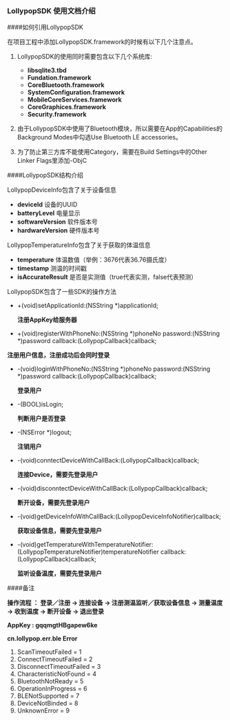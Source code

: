 ### LollypopSDK 使用文档介绍

####如何引用LollypopSDK

在项目工程中添加LollypopSDK.framework的时候有以下几个注意点。

1. LollypopSDK的使用同时需要包含以下几个系统库:

	* **libsqlite3.tbd**
	* **Fundation.framework**
	* **CoreBluetooth.framework**
	* **SystemConfiguration.framework**
	* **MobileCoreServices.framework**
	* **CoreGraphices.framework**
	* **Security.framework**

2. 由于LollypopSDK中使用了Bluetooth模块，所以需要在App的Capabilities的Background Modes中勾选Use Bluetooth LE accessories。

3. 为了防止第三方库不能使用Category，需要在Build Settings中的Other Linker Flags里添加-ObjC

####LollypopSDK结构介绍

LollypopDeviceInfo包含了关于设备信息

 * **deviceId** 设备的UUID
 * **batteryLevel** 电量显示
 * **softwareVersion** 软件版本号
 * **hardwareVersion** 硬件版本号

LollypopTemperatureInfo包含了关于获取的体温信息

 * **temperature** 体温数值（举例：3676代表36.76摄氏度）
 * **timestamp** 测温的时间戳
 * **isAccurateResult** 是否是实测值（true代表实测，false代表预测）

LollypopSDK包含了一些SDK的操作方法

 * +(void)setApplicationId:(NSString *)applicationId;
 
    **注册AppKey给服务器**
 
 * +(void)registerWithPhoneNo:(NSString *)phoneNo
                     password:(NSString *)password
                     callback:(LollypopCallback)callback;
                     
  **注册用户信息，注册成功后会同时登录**
  
 * -(void)loginWithPhoneNo:(NSString *)phoneNo
                  password:(NSString *)password
                  callback:(LollypopCallback)callback;
   
   **登录用户**
   
 * -(BOOL)isLogin;
 
   **判断用户是否登录**
   
 * -(NSError *)logout;

   **注销用户**
   
 * -(void)conntectDeviceWithCallBack:(LollypopCallback)callback;
  
   **连接Device，需要先登录用户**
   
 * -(void)disconntectDeviceWithCallBack:(LollypopCallback)callback;
   
   **断开设备，需要先登录用户**
   
 * -(void)getDeviceInfoWithCallBack:(LollypopDeviceInfoNotifier)callback;
   
   **获取设备信息，需要先登录用户**
   
 * -(void)getTemperatureWithTemperatureNotifier:(LollypopTemperatureNotifier)temperatureNotifier
                                       callback:(LollypopCallback)callback;
                                       
   **监听设备温度，需要先登录用户**  
   
   
   
####备注

**操作流程 ： 登录／注册 -> 连接设备 -> 注册测温监听／获取设备信息 -> 测量温度 -> 收到温度 -> 断开设备 -> 退出登录**

**AppKey : gqqmgtHBgapew6ke**

**cn.lollypop.err.ble Error**

1. ScanTimeoutFailed = 1
2. ConnectTimeoutFailed = 2
3. DisconnectTimeoutFailed = 3
4. CharacteristicNotFound = 4
5. BluetoothNotReady = 5
6. OperationInProgress = 6
7. BLENotSupported = 7
8. DeviceNotBinded = 8
9. UnknownError = 9
